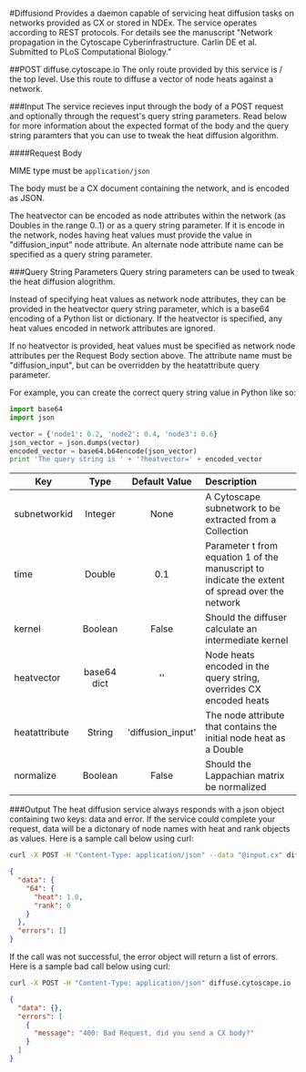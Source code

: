 #Diffusiond
Provides a daemon capable of servicing heat diffusion tasks on networks provided as CX or stored in NDEx.  The service operates according to REST protocols. For details see the manuscript "Network propagation in the Cytoscape Cyberinfrastructure. Carlin DE et al. Submitted to PLoS Computational Biology."

##POST diffuse.cytoscape.io
The only route provided by this service is / the top level. Use this route to diffuse a vector of node heats against a network.


###Input
The service recieves input through the body of a POST request and optionally through the request's query string parameters. Read below for more information about the expected format of the body and the query string paramters that you can use to tweak the heat diffusion algorithm.

####Request Body

MIME type must be `application/json`

The body must be a CX document containing the network, and is encoded as JSON. 

The heatvector can be encoded as node attributes within the network (as Doubles in the range 0..1) or as a query string parameter.
If it is encode in the network, nodes having heat values must provide the value in "diffusion_input" node attribute. An alternate
node attribute name can be specified as a query string parameter.

###Query String Parameters
Query string parameters can be used to tweak the heat diffusion alogrithm.

Instead of specifying heat values as network node attributes, they can be provided in the heatvector query string parameter, which 
is a base64 encoding of a Python list or dictionary. If the heatvector is specified, any heat values encoded in network attributes
are ignored.

If no heatvector is provided, heat values must be specified as network node attributes per the Request Body section 
above. The attribute name must be "diffusion_input", but can be overridden by the heatattribute query parameter.

For example, you can create the correct query string value in Python like so:

```python
import base64
import json

vector = {'node1': 0.2, 'node2': 0.4, 'node3': 0.6}
json_vector = json.dumps(vector)
encoded_vector = base64.b64encode(json_vector)
print 'The query string is ' + '?heatvector=' + encoded_vector
```


| Key           | Type         | Default Value       | Description                                                        |
| ------------- | :----------: | :-----------------: | :----------------------------------------------------------------- |
| subnetworkid  | Integer      | None                | A Cytoscape subnetwork to be extracted from a Collection           |
| time          | Double       | 0.1                 | Parameter t from equation 1 of the manuscript to indicate the extent of spread over the network |
| kernel        | Boolean      | False               | Should the diffuser calculate an intermediate kernel               |
| heatvector    | base64 dict  | ''                  | Node heats encoded in the query string, overrides CX encoded heats |
| heatattribute | String       | 'diffusion_input'   | The node attribute that contains the initial node heat as a Double |
| normalize     | Boolean      | False               | Should the Lappachian matrix be normalized                         |

###Output
The heat diffusion service always responds with a json object containing two keys: data and error. If the service could complete your request, data will be a dictonary of node names with heat and rank objects as values. Here is a sample call below using curl:

```bash 
curl -X POST -H "Content-Type: application/json" --data "@input.cx" diffuse.cytoscape.io
```

```json
{
  "data": {
    "64": {
      "heat": 1.0, 
      "rank": 0
    }
  }, 
  "errors": []
}
```

If the call was not successful, the error object will return a list of errors. Here is a sample bad call below using curl:

```bash 
curl -X POST -H "Content-Type: application/json" diffuse.cytoscape.io
```

```json
{
  "data": {}, 
  "errors": [
    {
      "message": "400: Bad Request, did you send a CX body?"
    }
  ]
}
```
